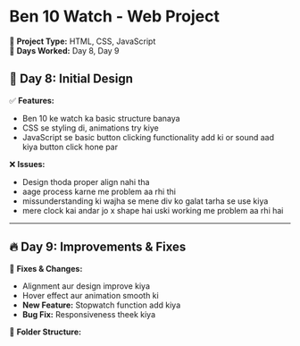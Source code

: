 # Ben 10 Watch - Web Project  

🎨 **Project Type:** HTML, CSS, JavaScript  
📅 **Days Worked:** Day 8, Day 9  

## 🌟 Day 8: Initial Design  
✅ **Features:**  
- Ben 10 ke watch ka basic structure banaya  
- CSS se styling di, animations try kiye  
- JavaScript se basic button clicking functionality add ki or sound aad kiya button click hone par 

❌ **Issues:**  
- Design thoda proper align nahi tha  
- aage process karne me problem aa rhi thi 
- missunderstanding ki wajha se mene div ko galat tarha se use kiya
- mere clock kai andar jo x shape hai uski working me problem aa rhi hai 

---

## 🔥 Day 9: Improvements & Fixes  
🔧 **Fixes & Changes:**  
- Alignment aur design improve kiya  
- Hover effect aur animation smooth ki  
- **New Feature:** Stopwatch function add kiya  
- **Bug Fix:** Responsiveness theek kiya  

📂 **Folder Structure:**  
